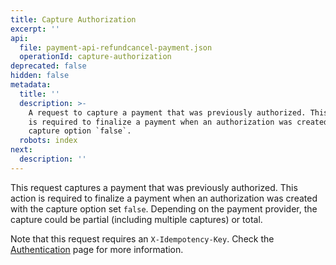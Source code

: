 ```yaml
---
title: Capture Authorization
excerpt: ''
api:
  file: payment-api-refundcancel-payment.json
  operationId: capture-authorization
deprecated: false
hidden: false
metadata:
  title: ''
  description: >-
    A request to capture a payment that was previously authorized. This action
    is required to finalize a payment when an authorization was created with the
    capture option `false`.
  robots: index
next:
  description: ''
---
```

This request captures a payment that was previously authorized. This action is required to finalize a payment when an authorization was created with the capture option set `false`. Depending on the payment provider, the capture could be partial (including multiple captures) or total.

Note that this request requires an `X-Idempotency-Key`. Check the [Authentication](ref:authentication#idempotency) page for more information.